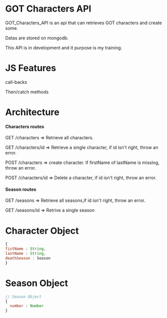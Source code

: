 # GOT Characters API

GOT_Characters_API is an api that can retrieves GOT characters and create some.

Datas are stored on mongodb.

This API is in development and it purpose is my training.

# JS Features
call-backs

Then/catch methods

# Architecture
#### Characters routes
GET /characters   => Retrieve all characters.

GET /characters/id => Retrieve a single character, if id isn't right, throw an error.

POST /characters => create character. If firstName of lastName is missing, throw an error.

POST /characters/id => Delete a character, if id isn't right, throw an error.

#### Season routes
 GET /seasons => Retrieve all seasons,if id isn't right, throw an error.

 GET /seasons/id => Retrive a single season

# Character Object

```javascript
{
fistName : String,
lastName : String,
deathSeason : Season
}
```
# Season Object
```javascript
// Season Object
{
  number : Number
}
```
